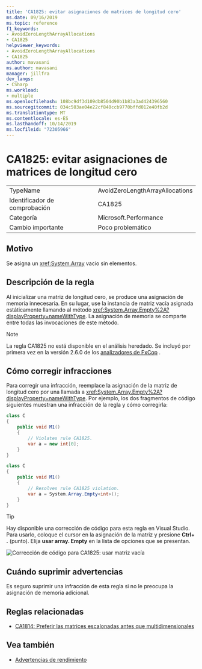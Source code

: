 ```yaml
---
title: 'CA1825: evitar asignaciones de matrices de longitud cero'
ms.date: 09/16/2019
ms.topic: reference
f1_keywords:
- AvoidZeroLengthArrayAllocations
- CA1825
helpviewer_keywords:
- AvoidZeroLengthArrayAllocations
- CA1825
author: mavasani
ms.author: mavasani
manager: jillfra
dev_langs:
- CSharp
ms.workload:
- multiple
ms.openlocfilehash: 108bc9df3d109db8504d90b1b83a3ad424396560
ms.sourcegitcommit: 034c503ae04e22cf840ccb9770bffd012e40fb2d
ms.translationtype: MT
ms.contentlocale: es-ES
ms.lasthandoff: 10/14/2019
ms.locfileid: "72305966"
---
```

# <a name="ca1825-avoid-zero-length-array-allocations"></a>CA1825: evitar asignaciones de matrices de longitud cero

|||
|-|-|
|TypeName|AvoidZeroLengthArrayAllocations|
|Identificador de comprobación|CA1825|
|Categoría|Microsoft.Performance|
|Cambio importante|Poco problemático|

## <a name="cause"></a>Motivo

Se asigna un <xref:System.Array> vacío sin elementos.

## <a name="rule-description"></a>Descripción de la regla

Al inicializar una matriz de longitud cero, se produce una asignación de memoria innecesaria. En su lugar, use la instancia de matriz vacía asignada estáticamente llamando al método <xref:System.Array.Empty%2A?displayProperty=nameWithType>. La asignación de memoria se comparte entre todas las invocaciones de este método.

> [!NOTE]
> La regla CA1825 no está disponible en el análisis heredado. Se incluyó por primera vez en la versión 2.6.0 de los [analizadores de FxCop](https://www.nuget.org/packages/Microsoft.CodeAnalysis.FxCopAnalyzers) .

## <a name="how-to-fix-violations"></a>Cómo corregir infracciones

Para corregir una infracción, reemplace la asignación de la matriz de longitud cero por una llamada a <xref:System.Array.Empty%2A?displayProperty=nameWithType>. Por ejemplo, los dos fragmentos de código siguientes muestran una infracción de la regla y cómo corregirla:

```csharp
class C
{
    public void M1()
    {
        // Violates rule CA1825.
        var a = new int[0];
    }
}
```

```csharp
class C
{
    public void M1()
    {
        // Resolves rule CA1825 violation.
        var a = System.Array.Empty<int>();
    }
}
```

> [!TIP]
> Hay disponible una corrección de código para esta regla en Visual Studio. Para usarlo, coloque el cursor en la asignación de la matriz y presione **Ctrl**+ **.** (punto). Elija **usar array. Empty** en la lista de opciones que se presentan.
>
> ![Corrección de código para CA1825: usar matriz vacía](media/ca1825-codefix.png)

## <a name="when-to-suppress-warnings"></a>Cuándo suprimir advertencias

Es seguro suprimir una infracción de esta regla si no le preocupa la asignación de memoria adicional.

## <a name="related-rules"></a>Reglas relacionadas

- [CA1814: Preferir las matrices escalonadas antes que multidimensionales](ca1814.md)

## <a name="see-also"></a>Vea también

- [Advertencias de rendimiento](../code-quality/performance-warnings.md)
